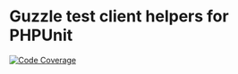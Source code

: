 # Guzzle test client helpers for PHPUnit

[![Code Coverage](https://codecov.io/gh/misantron/phpunit-guzzle-test-client/branch/master/graph/badge.svg)](https://codecov.io/gh/misantron/phpunit-guzzle-test-client})
